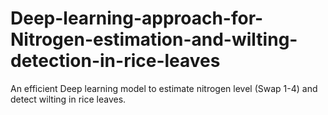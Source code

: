 # Deep-learning-approach-for-Nitrogen-estimation-and-wilting-detection-in-rice-leaves
An efficient Deep learning model to estimate nitrogen level (Swap 1-4) and detect wilting in rice leaves.
